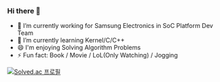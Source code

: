 ### Hi there 👋

- 🔭 I’m currently working for Samsung Electronics in SoC Platform Dev Team
- 🌱 I’m currently learning Kernel/C/C++
- 😄 I'm enjoying Solving Algorithm Problems
- ⚡ Fun fact: Book / Movie / LoL(Only Watching) / Jogging

[![Solved.ac
프로필](http://mazassumnida.wtf/api/v2/generate_badge?boj=jhi1432)](https://solved.ac/jhi1432)
<!--
**hwiilj/Hwiilj** is a ✨ _special_ ✨ repository because its `README.md` (this file) appears on your GitHub profile.

Here are some ideas to get you started:


- 💬 Ask me about ...
- 📫 How to reach me: ...
- 😄 Pronouns: ...
- ⚡ Fun fact: ...
-->
